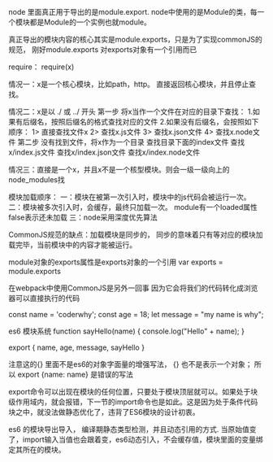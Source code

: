 node 里面真正用于导出的是module.export. node中使用的是Module的类，每一个模块都是Module的一个实例也就module。 

真正导出的模块内容的核心其实是module.exports，只是为了实现commonJS的规范， 刚好module.exports
对exports对象有一个引用而已

require：
require(x)

情况一：x是一个核心模块，比如path，http。 直接返回核心模块，并且停止查找。

情况二：x是以 ./ 或 ../ 开头
第一步 将x当作一个文件在对应的目录下查找：
1.如果有后缀名，按照后缀名的格式查找对应的文件
2.如果没有后缀名，会按照如下顺序：
  1> 直接查找文件x
  2> 查找x.js文件
  3> 查找x.json文件
  4> 查找x.node文件
第二步 没有找到文件，将x作为一个目录
查找目录下面的index文件
  查找x/index.js文件
  查找x/index.json文件
  查找x/index.node文件

情况三：直接是一个x，并且x不是一个核型模块。则会一级一级向上的node_modules找


模块加载顺序：
一：模块在被第一次引入时，模块中的js代码会被运行一次。
二：模块被多次引入时，会缓存，最终只加载一次。 module有一个loaded属性 false表示还未加载
三：node采用深度优先算法

CommonJS规范的缺点：加载模块是同步的，
同步的意味着只有等对应的模块加载完毕，当前模块中的内容才能被运行。

module对象的exports属性是exports对象的一个引用
var exports = module.exports

在webpack中使用CommonJS是另外一回事
因为它会将我们的代码转化成浏览器可以直接执行的代码

const name = 'coderwhy';
const age = 18;
let message = "my name is why";


es6 模块系统
function sayHello(name) {
  console.log("Hello" + name);
}

export {
  name,
  age,
  message,
  sayHello
}

注意这的{} 里面不是es6的对象字面量的增强写法， {} 也不是表示一个对象；
所以 export {name: name} 是错误的写法 

export命令可以出现在模块的任何位置，只要处于模块顶层就可以。如果处于块级作用域内，就会报错，下一节的import命令也是如此。这是因为处于条件代码块之中，就没法做静态优化了，违背了ES6模块的设计初衷。

es6 的模块导出导入， 编译期静态类型检测，并且动态引用的方式. 当原始值变了，import输入当值也会跟着变，es6动态引入，不会缓存值，模块里面的变量绑定其所在的模块。


